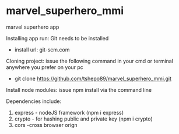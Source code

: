 # marvel_superhero_mmi
marvel superhero app

Installing app run:
  Git needs to be installed
  - install url: git-scm.com

Cloning project:
  issue the following command in your cmd or terminal anywhere you prefer on your pc
  - git clone https://github.com/tshepo89/marvel_superhero_mmi.git


Install node modules:
  issue npm install via the command line

  Dependencies include:
  1.  express - nodeJS framework (npm i express)
  2.  crypto - for hashing public and private key (npm i crypto)
  3.  cors -cross browser orign